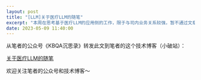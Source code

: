 ```yaml
---
layout: post
title: "[LLM]关于医疗LLM的随笔"
excerpt: "本周在思考基于医疗LLM的应用侧的工作，限于与司内业务关系较强，暂不通过文章讨论。应用侧的工作基本理清之后，接下来需要思考模型侧的问题，简而言之，如何得到一个中文医疗领域的LLM？"
date: 2023-05-09 11:40:00
---
```


从笔者的公众号《KBQA沉思录》转发此文到笔者的这个技术博客（小破站）：

[关于医疗LLM的随笔](https://mp.weixin.qq.com/s?__biz=MzU2MTY2ODEzNA==&amp;mid=2247484634&amp;idx=1&amp;sn=c07a0ba32d7281acd8b0689908185bb9&amp;chksm=fc740d93cb038485a7e2782aea57b85a8a6f1e3431342a5a06186b902af870926571bc2969e0&token=987892279&lang=zh_CN#rd)


欢迎关注笔者的公众号和技术博客～

